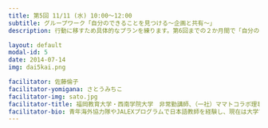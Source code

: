 ```yaml
---
title: 第5回 11/11 (水) 10:00〜12:00
subtitle: グループワーク「自分のできることを見つける～企画と共有～」
description: 行動に移すため具体的なプランを練ります。第6回までの２か月間で「自分のできること」を実践しよう！

layout: default
modal-id: 5
date: 2014-07-14
img: dai5kai.png

facilitator: 佐藤倫子
facilitator-yomigana: さとうみちこ
facilitator-img: sato.jpg
facilitator-title: 福岡教育大学・西南学院大学　非常勤講師、（一社）ママトコラボ理事
facilitator-bio: 青年海外協力隊やJALEXプログラムで日本語教師を経験し、現在は大学でボランティア実践入門や国際福祉論を担当。ファシリテーターとしては自治体の依頼等で会議進行や人材育成研修に従事している。糸島市多文化共生計画審議委員もつとめた。
---
```

